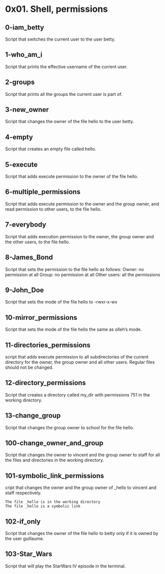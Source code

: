 # 0x01. Shell, permissions

## 0-iam_betty
Script that switches the current user to the user betty.

## 1-who_am_i
Script that prints the effective username of the current user.

## 2-groups
Script that prints all the groups the current user is part of.

## 3-new_owner
Script that changes the owner of the file hello to the user betty.

## 4-empty
Script that creates an empty file called hello.

## 5-execute
Script that adds execute permission to the owner of the file hello.

## 6-multiple_permissions
Script that adds execute permission to the owner and the group owner, and read permission to other users, to the file hello.

## 7-everybody
Script that adds execution permission to the owner, the group owner and the other users, to the file hello.

## 8-James_Bond
Script that sets the permission to the file hello as follows:
    Owner: no permission at all
    Group: no permission at all
    Other users: all the permissions

## 9-John_Doe
Script that sets the mode of the file hello to -rwxr-x-wx

## 10-mirror_permissions
Script that sets the mode of the file hello the same as olleh’s mode.

## 11-directories_permissions
script that adds execute permission to all subdirectories of the current directory for the owner, the group owner and all other users. Regular files should not be changed.

## 12-directory_permissions
Script that creates a directory called my_dir with permissions 751 in the working directory.

## 13-change_group
Script that changes the group owner to school for the file hello.

## 100-change_owner_and_group
Script that changes the owner to vincent and the group owner to staff for all the files and directories in the working directory.

## 101-symbolic_link_permissions
cript that changes the owner and the group owner of _hello to vincent and staff respectively.

    The file _hello is in the working directory
    The file _hello is a symbolic link

## 102-if_only
Script that changes the owner of the file hello to betty only if it is owned by the user guillaume.

## 103-Star_Wars
Script that will play the StarWars IV episode in the terminal.
